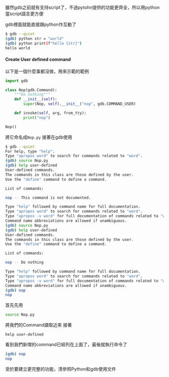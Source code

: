 雖然gdb之前就有支持script了，不過pytohn提供的功能更齊全，所以用python當script語言更方便

gdb裡面就能直接跟python作互動了
``` bash
$ gdb --quiet
(gdb) python str = "world"
(gdb) python print(f"hello {str}")
hello world
```
#### Create User defined command
以下是一個什麼事都沒做，用來示範的範例
```  python
import gdb

class Nop(gdb.Command):
    """Do nothing"""
    def __init__(self):
        super(Nop, self).__init__("nop", gdb.COMMAND_USER)

    def invoke(self, arg, from_tty):
        print("nop")

Nop()
```
將它命名成`Nop.py`
接著在gdb使用
``` bash
$ gdb --quiet
For help, type "help".
Type "apropos word" to search for commands related to "word".
(gdb) source Nop.py
(gdb) help user-defined
User-defined commands.
The commands in this class are those defined by the user.
Use the "define" command to define a command.

List of commands:

nop -- This command is not documented.

Type "help" followed by command name for full documentation.
Type "apropos word" to search for commands related to "word".
Type "apropos -v word" for full documentation of commands related to "word".
Command name abbreviations are allowed if unambiguous.
(gdb) source Nop.py
(gdb) help user-defined
User-defined commands.
The commands in this class are those defined by the user.
Use the "define" command to define a command.

List of commands:

nop -- Do nothing

Type "help" followed by command name for full documentation.
Type "apropos word" to search for commands related to "word".
Type "apropos -v word" for full documentation of commands related to "word".
Command name abbreviations are allowed if unambiguous.
(gdb) nop
nop
```
首先先用
``` bash
source Nop.py
```
將我們的Command讀取近來
接著
``` 
help user-defined
```
看到我們新增的command已經列在上面了，最後就執行命令了
``` bash
(gdb) nop
nop
```
至於要建立更完整的功能，清參照Python和gdb使用文件

